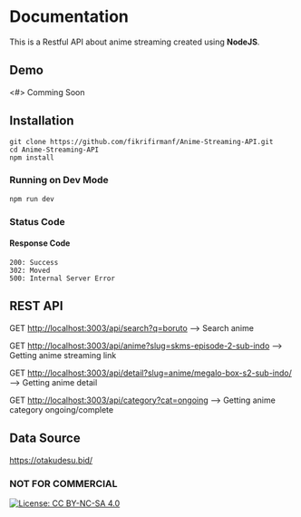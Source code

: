 # Documentation

This is a Restful API about anime streaming created using **NodeJS**.

## Demo

<#>
Comming Soon

## Installation

```
git clone https://github.com/fikrifirmanf/Anime-Streaming-API.git
cd Anime-Streaming-API
npm install
```

### Running on Dev Mode

```
npm run dev
```

### Status Code

#### Response Code

```
200: Success
302: Moved
500: Internal Server Error
```

## REST API

GET <http://localhost:3003/api/search?q=boruto> --> Search anime

GET <http://localhost:3003/api/anime?slug=skms-episode-2-sub-indo> --> Getting anime streaming link

GET <http://localhost:3003/api/detail?slug=anime/megalo-box-s2-sub-indo/> --> Getting anime detail

GET <http://localhost:3003/api/category?cat=ongoing> --> Getting anime category ongoing/complete

## Data Source

<https://otakudesu.bid/>

### NOT FOR COMMERCIAL

[![License: CC BY-NC-SA 4.0](https://img.shields.io/badge/License-CC%20BY--NC--SA%204.0-lightgrey.svg)](http://creativecommons.org/licenses/by-nc-sa/4.0/)
